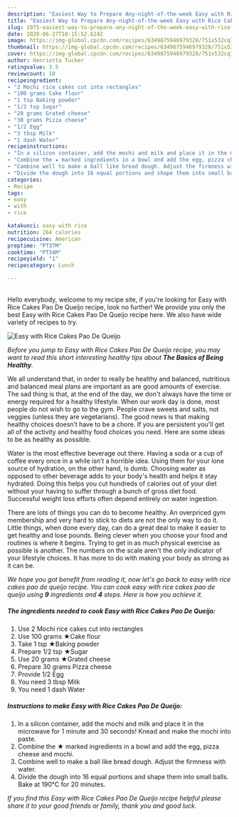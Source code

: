```yaml
---
description: "Easiest Way to Prepare Any-night-of-the-week Easy with Rice Cakes Pao De Queijo"
title: "Easiest Way to Prepare Any-night-of-the-week Easy with Rice Cakes Pao De Queijo"
slug: 1975-easiest-way-to-prepare-any-night-of-the-week-easy-with-rice-cakes-pao-de-queijo
date: 2020-06-27T10:15:52.624Z
image: https://img-global.cpcdn.com/recipes/6349875946979328/751x532cq70/easy-with-rice-cakes-pao-de-queijo-recipe-main-photo.jpg
thumbnail: https://img-global.cpcdn.com/recipes/6349875946979328/751x532cq70/easy-with-rice-cakes-pao-de-queijo-recipe-main-photo.jpg
cover: https://img-global.cpcdn.com/recipes/6349875946979328/751x532cq70/easy-with-rice-cakes-pao-de-queijo-recipe-main-photo.jpg
author: Henrietta Tucker
ratingvalue: 3.5
reviewcount: 10
recipeingredient:
- "2 Mochi rice cakes cut into rectangles"
- "100 grams Cake flour"
- "1 tsp Baking powder"
- "1/2 tsp Sugar"
- "20 grams Grated cheese"
- "30 grams Pizza cheese"
- "1/2 Egg"
- "3 tbsp Milk"
- "1 dash Water"
recipeinstructions:
- "In a silicon container, add the mochi and milk and place it in the microwave for 1 minute and 30 seconds! Knead and make the mochi into paste."
- "Combine the ★ marked ingredients in a bowl and add the egg, pizza cheese and mochi."
- "Combine well to make a ball like bread dough. Adjust the firmness with water."
- "Divide the dough into 16 equal portions and shape them into small balls. Bake at 190°C for 20 minutes."
categories:
- Recipe
tags:
- easy
- with
- rice

katakunci: easy with rice 
nutrition: 264 calories
recipecuisine: American
preptime: "PT37M"
cooktime: "PT34M"
recipeyield: "1"
recipecategory: Lunch

---
```

<br>
Hello everybody, welcome to my recipe site, if you're looking for Easy with Rice Cakes Pao De Queijo recipe, look no further! We provide you only the best Easy with Rice Cakes Pao De Queijo recipe here. We also have wide variety of recipes to try.
<br>


![Easy with Rice Cakes Pao De Queijo](https://img-global.cpcdn.com/recipes/6349875946979328/751x532cq70/easy-with-rice-cakes-pao-de-queijo-recipe-main-photo.jpg)

<i>Before you jump to Easy with Rice Cakes Pao De Queijo recipe, you may want to read this short interesting healthy tips about <strong>The Basics of Being Healthy</strong>.</i>

We all understand that, in order to really be healthy and balanced, nutritious and balanced meal plans are important as are good amounts of exercise. The sad thing is that, at the end of the day, we don't always have the time or energy required for a healthy lifestyle. When our work day is done, most people do not wish to go to the gym. People crave sweets and salts, not veggies (unless they are vegetarians). The good news is that making healthy choices doesn’t have to be a chore. If you are persistent you'll get all of the activity and healthy food choices you need. Here are some ideas to be as healthy as possible.

Water is the most effective beverage out there. Having a soda or a cup of coffee every once in a while isn’t a horrible idea. Using them for your lone source of hydration, on the other hand, is dumb. Choosing water as opposed to other beverage adds to your body's health and helps it stay hydrated. Doing this helps you cut hundreds of calories out of your diet without your having to suffer through a bunch of gross diet food. Successful weight loss efforts often depend entirely on water ingestion.

There are lots of things you can do to become healthy. An overpriced gym membership and very hard to stick to diets are not the only way to do it. Little things, when done every day, can do a great deal to make it easier to get healthy and lose pounds. Being clever when you choose your food and routines is where it begins. Trying to get in as much physical exercise as possible is another. The numbers on the scale aren't the only indicator of your lifestyle choices. It has more to do with making your body as strong as it can be. 


<i>We hope you got benefit from reading it, now let's go back to easy with rice cakes pao de queijo recipe. You can cook easy with rice cakes pao de queijo using <strong>9</strong> ingredients and <strong>4</strong> steps. Here is how you achieve it.
</i>

##### The ingredients needed to cook Easy with Rice Cakes Pao De Queijo:

1. Use 2 Mochi rice cakes cut into rectangles
1. Use 100 grams ★Cake flour
1. Take 1 tsp ★Baking powder
1. Prepare 1/2 tsp ★Sugar
1. Use 20 grams ★Grated cheese
1. Prepare 30 grams Pizza cheese
1. Provide 1/2 Egg
1. You need 3 tbsp Milk
1. You need 1 dash Water


##### Instructions to make Easy with Rice Cakes Pao De Queijo:

1. In a silicon container, add the mochi and milk and place it in the microwave for 1 minute and 30 seconds! Knead and make the mochi into paste.
1. Combine the ★ marked ingredients in a bowl and add the egg, pizza cheese and mochi.
1. Combine well to make a ball like bread dough. Adjust the firmness with water.
1. Divide the dough into 16 equal portions and shape them into small balls. Bake at 190°C for 20 minutes.


<i>If you find this Easy with Rice Cakes Pao De Queijo recipe helpful please share it to your good friends or family, thank you and good luck.</i>
